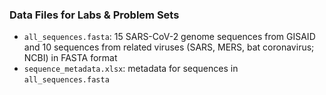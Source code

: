 ### Data Files for Labs & Problem Sets

* `all_sequences.fasta`: 15 SARS-CoV-2 genome sequences from GISAID and 10 sequences from related viruses (SARS, MERS, bat coronavirus; NCBI) in FASTA format
* `sequence_metadata.xlsx`: metadata for sequences in `all_sequences.fasta`
